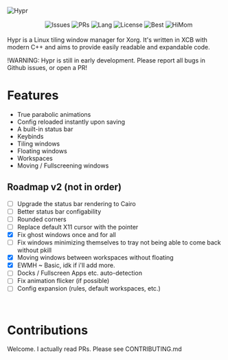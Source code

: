 ![Hypr](https://i.imgur.com/LtC153m.png)

　　　　　　  ![Issues](https://img.shields.io/github/issues/vaxerski/Hypr)
![PRs](https://img.shields.io/github/issues-pr/vaxerski/Hypr)
![Lang](https://img.shields.io/github/languages/top/vaxerski/Hypr)
![License](https://img.shields.io/github/license/vaxerski/Hypr)
![Best](https://img.shields.io/badge/Standard-C%2B%2B20-success)
![HiMom](https://img.shields.io/badge/Hi-mom!-ff69b4)
<br/><br/>
Hypr is a Linux tiling window manager for Xorg. It's written in XCB with modern C++ and aims to provide easily readable and expandable code.

!WARNING: Hypr is still in early development. Please report all bugs in Github issues, or open a PR!
<br/>

# Features
- True parabolic animations
- Config reloaded instantly upon saving
- A built-in status bar
- Keybinds
- Tiling windows
- Floating windows
- Workspaces
- Moving / Fullscreening windows

## Roadmap v2 (not in order)
- [ ] Upgrade the status bar rendering to Cairo
- [ ] Better status bar configability
- [ ] Rounded corners
- [ ] Replace default X11 cursor with the pointer
- [x] Fix ghost windows once and for all
- [ ] Fix windows minimizing themselves to tray not being able to come back without pkill
- [x] Moving windows between workspaces without floating
- [x] EWMH ~ Basic, idk if i'll add more.
- [ ] Docks / Fullscreen Apps etc. auto-detection
- [ ] Fix animation flicker (if possible)
- [ ] Config expansion (rules, default workspaces, etc.)

<br/>

# Contributions
Welcome. I actually read PRs. Please see CONTRIBUTING.md
